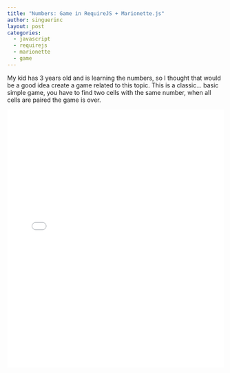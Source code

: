 ```yaml
---
title: "Numbers: Game in RequireJS + Marionette.js"
author: singuerinc
layout: post
categories:
  - javascript
  - requirejs
  - marionette
  - game
---
```


My kid has 3 years old and is learning the numbers, so I thought that would be a good idea create a game related to this topic.
This is a classic... basic simple game, you have to find two cells with the same number, when all cells are paired the game is over.

<iframe src="/code/labs/require-marionette-game/index.html" style="border: 0; width: 100%; height: 600px;"></iframe>